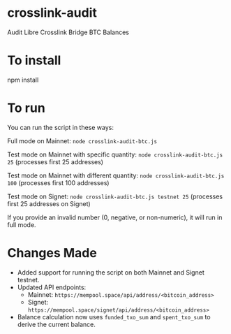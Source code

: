 # crosslink-audit

Audit Libre Crosslink Bridge BTC Balances

# To install

npm install

# To run

You can run the script in these ways:

Full mode on Mainnet: `node crosslink-audit-btc.js`

Test mode on Mainnet with specific quantity: `node crosslink-audit-btc.js 25` (processes first 25 addresses)

Test mode on Mainnet with different quantity: `node crosslink-audit-btc.js 100` (processes first 100 addresses)

Test mode on Signet: `node crosslink-audit-btc.js testnet 25` (processes first 25 addresses on Signet)

If you provide an invalid number (0, negative, or non-numeric), it will run in full mode.

# Changes Made

- Added support for running the script on both Mainnet and Signet testnet.
- Updated API endpoints:
  - Mainnet: `https://mempool.space/api/address/<bitcoin_address>`
  - Signet: `https://mempool.space/signet/api/address/<bitcoin_address>`
- Balance calculation now uses `funded_txo_sum` and `spent_txo_sum` to derive the current balance.

